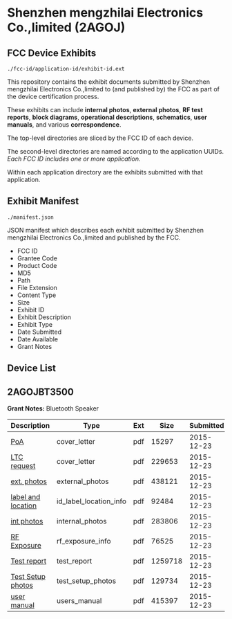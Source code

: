 # Shenzhen mengzhilai Electronics Co.,limited (2AGOJ)
## FCC Device Exhibits

```
./fcc-id/application-id/exhibit-id.ext
```

This repository contains the exhibit documents submitted by Shenzhen mengzhilai Electronics Co.,limited to (and published by) the FCC as part of the device certification process.

These exhibits can include **internal photos**, **external photos**, **RF test reports**, **block diagrams**, **operational descriptions**, **schematics**, **user manuals**, and various **correspondence**.

The top-level directories are sliced by the FCC ID of each device.

The second-level directories are named according to the application UUIDs. *Each FCC ID includes one or more application.*

Within each application directory are the exhibits submitted with that application. 

## Exhibit Manifest

```
./manifest.json
```

JSON manifest which describes each exhibit submitted by Shenzhen mengzhilai Electronics Co.,limited and published by the FCC.

- FCC ID
- Grantee Code
- Product Code
- MD5
- Path
- File Extension
- Content Type
- Size
- Exhibit ID
- Exhibit Description
- Exhibit Type
- Date Submitted
- Date Available
- Grant Notes

## Device List
## 2AGOJBT3500
**Grant Notes:** Bluetooth Speaker

| Description | Type | Ext | Size | Submitted | Available |
| ----------- | ---- | --- | ---- | --------- | --------- |
| [PoA](2AGOJBT3500/67ddb507748f7715258afe6be5254bed/2853592.pdf) | cover_letter | pdf | 15297 | 2015-12-23 | 2015-12-23 |
| [LTC request](2AGOJBT3500/67ddb507748f7715258afe6be5254bed/2853593.pdf) | cover_letter | pdf | 229653 | 2015-12-23 | 2015-12-23 |
| [ext. photos](2AGOJBT3500/67ddb507748f7715258afe6be5254bed/2853597.pdf) | external_photos | pdf | 438121 | 2015-12-23 | 2015-12-23 |
| [label and location](2AGOJBT3500/67ddb507748f7715258afe6be5254bed/2853595.pdf) | id_label_location_info | pdf | 92484 | 2015-12-23 | 2015-12-23 |
| [int photos](2AGOJBT3500/67ddb507748f7715258afe6be5254bed/2853598.pdf) | internal_photos | pdf | 283806 | 2015-12-23 | 2015-12-23 |
| [RF Exposure](2AGOJBT3500/67ddb507748f7715258afe6be5254bed/2853600.pdf) | rf_exposure_info | pdf | 76525 | 2015-12-23 | 2015-12-23 |
| [Test report](2AGOJBT3500/67ddb507748f7715258afe6be5254bed/2853596.pdf) | test_report | pdf | 1259718 | 2015-12-23 | 2015-12-23 |
| [Test Setup photos](2AGOJBT3500/67ddb507748f7715258afe6be5254bed/2853599.pdf) | test_setup_photos | pdf | 129734 | 2015-12-23 | 2015-12-23 |
| [user manual](2AGOJBT3500/67ddb507748f7715258afe6be5254bed/2853594.pdf) | users_manual | pdf | 415397 | 2015-12-23 | 2015-12-23 |
